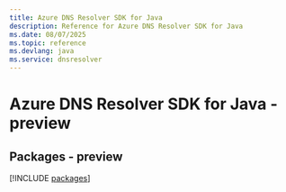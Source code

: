 ```yaml
---
title: Azure DNS Resolver SDK for Java
description: Reference for Azure DNS Resolver SDK for Java
ms.date: 08/07/2025
ms.topic: reference
ms.devlang: java
ms.service: dnsresolver
---
```

# Azure DNS Resolver SDK for Java - preview
## Packages - preview
[!INCLUDE [packages](dns-resolver-index.md)]